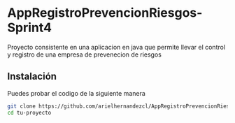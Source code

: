 # AppRegistroPrevencionRiesgos-Sprint4

Proyecto consistente en una aplicacion en java que permite llevar el control y registro de una empresa de prevenecion de riesgos

## Instalación

Puedes probar el codigo de la siguiente manera 

```bash
git clone https://github.com/arielhernandezcl/AppRegistroPrevencionRiesgos-Sprint4.git)https://github.com/arielhernandezcl/AppRegistroPrevencionRiesgos-Sprint4.git
cd tu-proyecto
